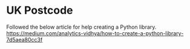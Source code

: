 # UK Postcode

Followed the below article for help creating a Python library.
https://medium.com/analytics-vidhya/how-to-create-a-python-library-7d5aea80cc3f